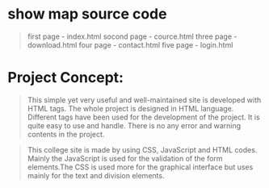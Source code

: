 # show map source code
<!-- <div class="mapouter"><div class="gmap_canvas"><iframe class="gmap_iframe" frameborder="0" scrolling="no" marginheight="0" marginwidth="0" src="https://maps.google.com/maps?width=600&amp;height=400&amp;hl=en&amp;q=shri ram college muzaffarnagar&amp;t=&amp;z=9&amp;ie=UTF8&amp;iwloc=B&amp;output=embed"></iframe><a href="https://capcuttemplate.org/">Capcut Templates</a></div><style>.mapouter{position:relative;text-align:right;width:600px;height:400px;}.gmap_canvas {overflow:hidden;background:none!important;width:600px;height:400px;}.gmap_iframe {width:600px!important;height:400px!important;}</style></div> -->
<!-- width="300" height="350" frameborder="0" style="border:0" allowfullscreen -->

>first  page  - index.html
>socond page - cource.html
>three  page - download.html
>four   page - contact.html
>five   page - login.html



# Project Concept:
>This simple yet very useful and well-maintained site is developed with HTML tags. The whole project is designed in HTML language. Different tags have been used for the development of the project. It is quite easy to use and handle. There is no any error and warning contents in the project.

>This college site is made by using CSS, JavaScript and HTML codes. Mainly the JavaScript is used for the validation of the form elements.The CSS is used more for the graphical interface but uses mainly for the text and division elements.
